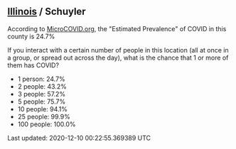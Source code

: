 
## [Illinois](/united-states/illinois) / Schuyler

According to [MicroCOVID.org](http://microcovid.org),
the "Estimated Prevalence" of COVID in this county is 24.7%

If you interact with a certain number of people in this location
(all at once in a group, or spread out across the day), what is the chance that
1 or more of them has COVID?

- 1 person: 24.7%
- 2 people: 43.2%
- 3 people: 57.2%
- 5 people: 75.7%
- 10 people: 94.1%
- 25 people: 99.9%
- 100 people: 100.0%

Last updated: 2020-12-10 00:22:55.369389 UTC
